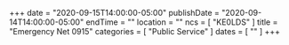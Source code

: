 +++
date = "2020-09-15T14:00:00-05:00"
publishDate = "2020-09-14T14:00:00-05:00"
endTime = ""
location = ""
ncs = [ "KE0LDS" ]
title = "Emergency Net 0915"
categories = [ "Public Service" ]
dates = [ "" ]
+++
